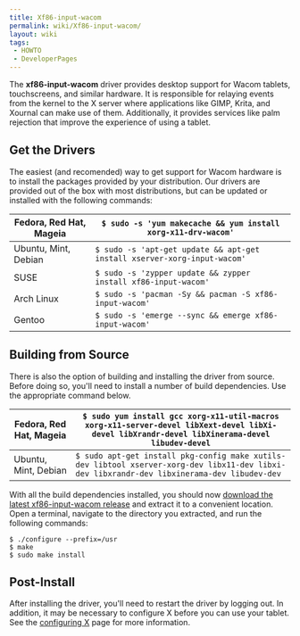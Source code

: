 ```yaml
---
title: Xf86-input-wacom
permalink: wiki/Xf86-input-wacom/
layout: wiki
tags:
 - HOWTO
 - DeveloperPages
---
```


The **xf86-input-wacom** driver provides desktop support for Wacom
tablets, touchscreens, and similar hardware. It is responsible for
relaying events from the kernel to the X server where applications like
GIMP, Krita, and Xournal can make use of them. Additionally, it provides
services like palm rejection that improve the experience of using a
tablet.

Get the Drivers
---------------

The easiest (and recomended) way to get support for Wacom hardware is to
install the packages provided by your distribution. Our drivers are
provided out of the box with most distributions, but can be updated or
installed with the following commands:

| Fedora, Red Hat, Mageia | `$ sudo -s 'yum makecache && yum install xorg-x11-drv-wacom'`            |
|-------------------------|--------------------------------------------------------------------------|
| Ubuntu, Mint, Debian    | `$ sudo -s 'apt-get update && apt-get install xserver-xorg-input-wacom'` |
| SUSE                    | `$ sudo -s 'zypper update && zypper install xf86-input-wacom'`           |
| Arch Linux              | `$ sudo -s 'pacman -Sy && pacman -S xf86-input-wacom'`                   |
| Gentoo                  | `$ sudo -s 'emerge --sync && emerge xf86-input-wacom'`                   |

Building from Source
--------------------

There is also the option of building and installing the driver from
source. Before doing so, you'll need to install a number of build
dependencies. Use the appropriate command below.

| Fedora, Red Hat, Mageia | `$ sudo yum install gcc xorg-x11-util-macros xorg-x11-server-devel libXext-devel libXi-devel libXrandr-devel libXinerama-devel libudev-devel` |
|-------------------------|-----------------------------------------------------------------------------------------------------------------------------------------------|
| Ubuntu, Mint, Debian    | `$ sudo apt-get install pkg-config make xutils-dev libtool xserver-xorg-dev libx11-dev libxi-dev libxrandr-dev libxinerama-dev libudev-dev`   |

With all the build dependencies installed, you should now [download the
latest xf86-input-wacom
release](https://sourceforge.net/projects/linuxwacom/files/latest/download)
and extract it to a convenient location. Open a terminal, navigate to
the directory you extracted, and run the following commands:

    $ ./configure --prefix=/usr
    $ make
    $ sudo make install

Post-Install
------------

After installing the driver, you'll need to restart the driver by
logging out. In addition, it may be necessary to configure X before you
can use your tablet. See the [configuring X](configuring_X "wikilink")
page for more information.
